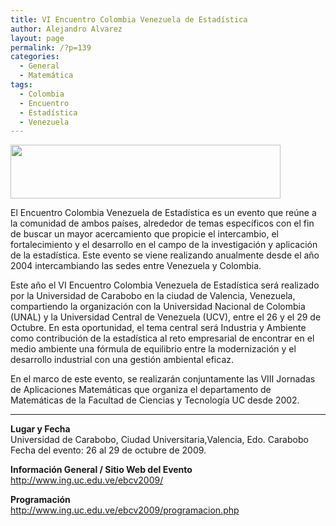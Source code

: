 ```yaml
---
title: VI Encuentro Colombia Venezuela de Estadística
author: Alejandro Alvarez
layout: page
permalink: /?p=139
categories:
  - General
  - Matemática
tags:
  - Colombia
  - Encuentro
  - Estadística
  - Venezuela
---
```

[<img class="aligncenter" title="Congreso-Estadistica" src="http://www.ing.uc.edu.ve/ebcv2009/images/cintillo2.jpg" alt="" width="432" height="86" />][1]

<p style="text-align:left;">
  El Encuentro Colombia Venezuela de Estadística es un evento que reúne a la comunidad de ambos países, alrededor de temas específicos con el fin de buscar un mayor acercamiento que propicie el intercambio, el fortalecimiento y el desarrollo en el campo de la investigación y aplicación de la estadística. Este evento se viene realizando anualmente desde el año 2004 intercambiando las sedes entre Venezuela y Colombia.
</p>

Este año el VI Encuentro Colombia Venezuela de Estadística será realizado por la Universidad de Carabobo en la ciudad de Valencia, Venezuela, compartiendo la organización con la Universidad Nacional de Colombia (UNAL) y la Universidad Central de Venezuela (UCV), entre el 26 y el 29 de Octubre. En esta oportunidad, el tema central será Industria y Ambiente como contribución de la estadística al reto empresarial de encontrar en el medio ambiente una fórmula de equilibrio entre la modernización y el desarrollo industrial con una gestión ambiental eficaz.

En el marco de este evento, se realizarán conjuntamente las VIII Jornadas de Aplicaciones Matemáticas que organiza el departamento de Matemáticas de la Facultad de Ciencias y Tecnología UC desde 2002.

** **

<p style="text-align:left;">
  <strong>Lugar y Fecha</strong><br /> Universidad de Carabobo, Ciudad Universitaria,Valencia, Edo. Carabobo<br /> Fecha del evento: 26 al 29 de octubre de 2009.
</p>

**Información General / Sitio Web del Evento**  
<a href="http://www.ing.uc.edu.ve/ebcv2009/" target="_blank">http://www.ing.uc.edu.ve/ebcv2009/</a>

**Programación**  
<a title="Programación" href="http://www.ing.uc.edu.ve/ebcv2009/programacion.php" target="_blank">http://www.ing.uc.edu.ve/ebcv2009/programacion.php</a>

 [1]: http://www.ing.uc.edu.ve/ebcv2009/
